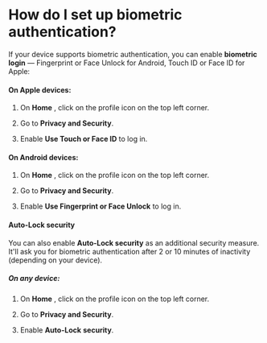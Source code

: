 # How do I set up biometric authentication?

If your device supports biometric authentication, you can enable **biometric login** — Fingerprint or Face Unlock for Android, Touch ID or Face ID for Apple: 

#### On **Apple** devices: 

  1. On **Home** , click on the profile icon on the top left corner.

  2. Go to **Privacy and Security**.

  3. Enable **Use Touch or Face ID** to log in.




#### On **Android** devices:

  1. On **Home** , click on the profile icon on the top left corner.

  2. Go to **Privacy and Security**.

  3. Enable **Use Fingerprint or Face Unlock** to log in.




#### Auto-Lock security 

You can also enable **Auto-Lock security** as an additional security measure. It'll ask you for biometric authentication after 2 or 10 minutes of inactivity (depending on your device). 

##### On any device: 

  1. On **Home** , click on the profile icon on the top left corner.

  2. Go to **Privacy and Security**.

  3. Enable **Auto-Lock** **security**.